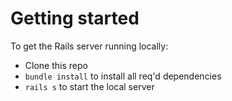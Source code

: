 # Getting started

To get the Rails server running locally:

- Clone this repo
- `bundle install` to install all req'd dependencies
- `rails s` to start the local server
